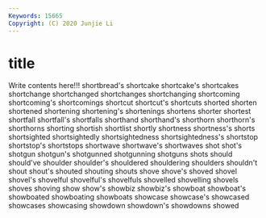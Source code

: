 ```yaml
---
Keywords: 15665
Copyright: (C) 2020 Junjie Li
---
```


# title

Write contents here!!!
shortbread's 
shortcake 
shortcake's 
shortcakes 
shortchange 
shortchanged
shortchanges 
shortchanging 
shortcoming 
shortcoming's 
shortcomings 
shortcut 
shortcut's 
shortcuts 
shorted 
shorten
shortened 
shortening 
shortening's 
shortenings 
shortens 
shorter 
shortest 
shortfall 
shortfall's 
shortfalls
shorthand 
shorthand's 
shorthorn 
shorthorn's 
shorthorns 
shorting 
shortish 
shortlist 
shortly 
shortness
shortness's 
shorts 
shortsighted 
shortsightedly 
shortsightedness 
shortsightedness's 
shortstop 
shortstop's 
shortstops 
shortwave
shortwave's 
shortwaves 
shot 
shot's 
shotgun 
shotgun's 
shotgunned 
shotgunning 
shotguns 
shots
should 
should've 
shoulder 
shoulder's 
shouldered 
shouldering 
shoulders 
shouldn't 
shout 
shout's
shouted 
shouting 
shouts 
shove 
shove's 
shoved 
shovel 
shovel's 
shovelful 
shovelful's
shovelfuls 
shovelled 
shovelling 
shovels 
shoves 
shoving 
show 
show's 
showbiz 
showbiz's
showboat 
showboat's 
showboated 
showboating 
showboats 
showcase 
showcase's 
showcased 
showcases 
showcasing
showdown 
showdown's 
showdowns 
showed 
